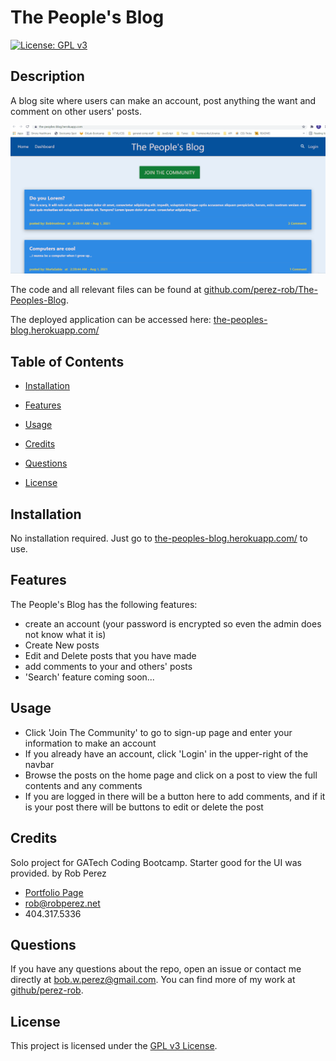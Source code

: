 # The People's Blog

[![License: GPL v3](https://img.shields.io/badge/License-GPLv3-blue.svg)](https://www.gnu.org/licenses/gpl-3.0)

## Description

A blog site where users can make an account, post anything the want and comment on other users' posts.

![Demo gif](./public/images/demo.gif)

The code and all relevant files can be found at [github.com/perez-rob/The-Peoples-Blog](https://github.com/perez-rob/The-Peoples-Blog).

The deployed application can be accessed here: [the-peoples-blog.herokuapp.com/](https://the-peoples-blog.herokuapp.com/)

## Table of Contents

- [Installation](#installation)

- [Features](#features)

- [Usage](#usage)

- [Credits](#credits)

- [Questions](#questions)

- [License](#license)

## Installation

No installation required. Just go to [the-peoples-blog.herokuapp.com/](https://the-peoples-blog.herokuapp.com/) to use.

## Features

The People's Blog has the following features:

- create an account (your password is encrypted so even the admin does not know what it is)
- Create New posts
- Edit and Delete posts that you have made
- add comments to your and others' posts
- 'Search' feature coming soon...

## Usage

- Click 'Join The Community' to go to sign-up page and enter your information to make an account
- If you already have an account, click 'Login' in the upper-right of the navbar
- Browse the posts on the home page and click on a post to view the full contents and any comments
- If you are logged in there will be a button here to add comments, and if it is your post there will be buttons to edit or delete the post

## Credits

Solo project for GATech Coding Bootcamp. Starter good for the UI was provided.
by Rob Perez

- [Portfolio Page](https://www.robperez.net)
- rob@robperez.net
- 404.317.5336

## Questions

If you have any questions about the repo, open an issue or contact me directly at bob.w.perez@gmail.com. You can find more of my work at [github/perez-rob](https://github.com/perez-rob).

## License

This project is licensed under the [GPL v3 License](https://www.gnu.org/licenses/gpl-3.0).
